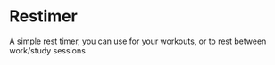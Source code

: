 # Restimer
A simple rest timer, you can use for your workouts, or to rest between work/study sessions